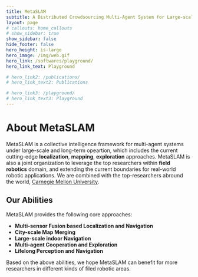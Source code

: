 ```yaml
---
title: MetaSLAM
subtitle: A Distributed Crowdsourcing Multi-Agent System for Large-scale and Long-term Exploration
layout: page
# callouts: home_callouts
# show_sidebar: true
show_sidebar: false
hide_footer: false
hero_height: is-large
hero_image: /img/web.gif
hero_link: /softwares/playground/
hero_link_text: Playground

# hero_link2: /publications/
# hero_link_text2: Publications

# hero_link3: /playground/
# hero_link_text3: Playground
---
```


# About MetaSLAM

MetaSLAM is a collective intelligence framework for multi-agent systems under large-scale and long-term opeartion, which includes the current cutting-edge **localization**, **mapping**, **exploration** approaches.
 MetaSLAM is also a joint organization to leverage the top researchers within **field robotics** domain, and extending the current boundaries for real-world robotic applications. We are combined with the top-researchers abround the world, [Carnegie Mellon University](https://www.cmu.edu/).

## Our Abilities

MetaSLAM provides the following core approaches:

* **Multi-sensor Fusion based Localization and Navigation**
* **City-scale Map Merging**
* **Large-scale indoor Navigation**
* **Multi-agent Cooperation and Exploration**
* **Lifelong Perception and Navigation**

Based on the above abilities, we hope MetaSLAM can benefit for more researchers in different kinds of filed robotic areas.

<!-- # Highlights
{% assign posts = site.posts | where:"categories","highlights" %}
<div class="columns is-multiline">
    {% for post in posts %}
    <div class="column is-4-desktop is-6-tablet">
        {% include post-card.html %}
    </div>
    {% endfor %}
</div> -->
